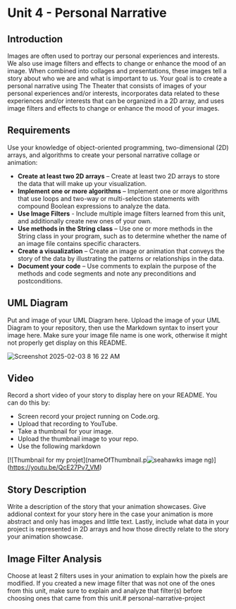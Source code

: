 # Unit 4 - Personal Narrative

## Introduction

Images are often used to portray our personal experiences and interests. We also use image filters and effects to change or enhance the mood of an image. When combined into collages and presentations, these images tell a story about who we are and what is important to us. Your goal is to create a personal narrative using The Theater that consists of images of your personal experiences and/or interests, incorporates data related to these experiences and/or interests that can be organized in a 2D array, and uses image filters and effects to change or enhance the mood of your images.

## Requirements

Use your knowledge of object-oriented programming, two-dimensional (2D) arrays, and algorithms to create your personal narrative collage or animation:

- **Create at least two 2D arrays** – Create at least two 2D arrays to store the data that will make up your visualization.
- **Implement one or more algorithms** – Implement one or more algorithms that use loops and two-way or multi-selection statements with compound Boolean expressions to analyze the data.
- **Use Image Filters** - Include multiple image filters learned from this unit, and additionally create new ones of your own.
- **Use methods in the String class** – Use one or more methods in the String class in your program, such as to determine whether the name of an image file contains specific characters.
- **Create a visualization** – Create an image or animation that conveys the story of the data by illustrating the patterns or relationships in the data.
- **Document your code** – Use comments to explain the purpose of the methods and code segments and note any preconditions and postconditions.

## UML Diagram

Put and image of your UML Diagram here. Upload the image of your UML Diagram to your repository, then use the Markdown syntax to insert your image here. Make sure your image file name is one work, otherwise it might not properly get display on this README.

![Screenshot 2025-02-03 8 16 22 AM](https://github.com/user-attachments/assets/dbfe0456-0ea8-4303-90c1-d3f2a075abfc)


## Video

Record a short video of your story to display here on your README. You can do this by:

- Screen record your project running on Code.org.
- Upload that recording to YouTube.
- Take a thumbnail for your image.
- Upload the thumbnail image to your repo.
- Use the following markdown

[![Thumbnail for my projet](nameOfThumbnail.p![seahawks image](https://github.com/user-attachments/assets/39a2adf5-8edd-4e54-94f6-e59c63d5dcd9)
ng)]
(https://youtu.be/QcE27Pv7_VM)

## Story Description

Write a description of the story that your animation showcases. Give addional context for your story here in the case your animation is more abstract and only has images and little text. Lastly, include what data in your project is represented in 2D arrays and how those directly relate to the story your animation showcase.
## Image Filter Analysis

Choose at least 2 filters uses in your animation to explain how the pixels are modified. If you created a new image filter that was not one of the ones from this unit, make sure to explain and analyze that filter(s) before choosing ones that came from this unit.# personal-narrative-project
